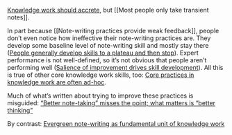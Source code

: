 [Knowledge work should accrete](https://notes.andymatuschak.org/zTn3g4wTm1hbkNFUvLLjpev), but [[Most people only take transient notes]].

In part because [[Note-writing practices provide weak feedback]], people don’t even notice how ineffective their note-writing practices are. They develop some baseline level of note-writing skill and mostly stay there ([People generally develop skills to a plateau and then stop](https://notes.andymatuschak.org/zDV9WUPTpX5MbZb4UJEwXr1)). Expert performance is not well-defined, so it’s not obvious that people aren’t performing well ([Salience of improvement drives skill development](https://notes.andymatuschak.org/zQeW31KRF1tk2zCPPGWc7UD)). All this is true of other core knowledge work skills, too: [Core practices in knowledge work are often ad-hoc](https://notes.andymatuschak.org/zPFYKBrsvL88opKh28UYxWv).

Much of what’s written about trying to improve these practices is misguided: [“Better note-taking” misses the point; what matters is “better thinking”](https://notes.andymatuschak.org/zAf4oNSV9qB38ncSvYEZGAb)

By contrast: [Evergreen note-writing as fundamental unit of knowledge work](https://notes.andymatuschak.org/zR6RRbCfY5rFkiimFnaJZKB)